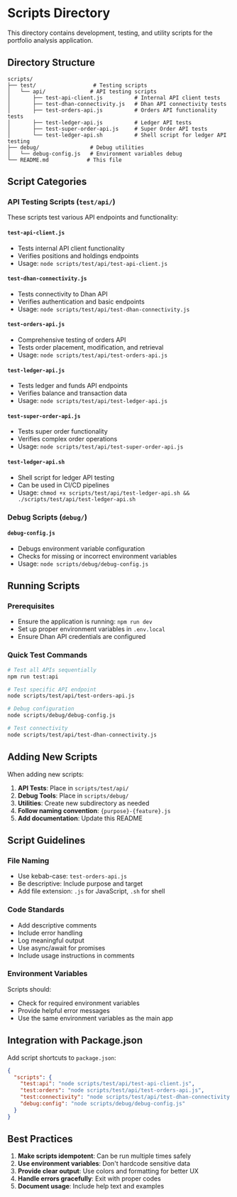 # Scripts Directory

This directory contains development, testing, and utility scripts for the portfolio analysis application.

## Directory Structure

```
scripts/
├── test/                  # Testing scripts
│   └── api/              # API testing scripts
│       ├── test-api-client.js          # Internal API client tests
│       ├── test-dhan-connectivity.js   # Dhan API connectivity tests
│       ├── test-orders-api.js          # Orders API functionality tests
│       ├── test-ledger-api.js          # Ledger API tests
│       ├── test-super-order-api.js     # Super Order API tests
│       └── test-ledger-api.sh          # Shell script for ledger API testing
├── debug/                # Debug utilities
│   └── debug-config.js   # Environment variables debug
└── README.md            # This file
```

## Script Categories

### API Testing Scripts (`test/api/`)

These scripts test various API endpoints and functionality:

#### `test-api-client.js`
- Tests internal API client functionality
- Verifies positions and holdings endpoints
- Usage: `node scripts/test/api/test-api-client.js`

#### `test-dhan-connectivity.js`
- Tests connectivity to Dhan API
- Verifies authentication and basic endpoints
- Usage: `node scripts/test/api/test-dhan-connectivity.js`

#### `test-orders-api.js`
- Comprehensive testing of orders API
- Tests order placement, modification, and retrieval
- Usage: `node scripts/test/api/test-orders-api.js`

#### `test-ledger-api.js`
- Tests ledger and funds API endpoints
- Verifies balance and transaction data
- Usage: `node scripts/test/api/test-ledger-api.js`

#### `test-super-order-api.js`
- Tests super order functionality
- Verifies complex order operations
- Usage: `node scripts/test/api/test-super-order-api.js`

#### `test-ledger-api.sh`
- Shell script for ledger API testing
- Can be used in CI/CD pipelines
- Usage: `chmod +x scripts/test/api/test-ledger-api.sh && ./scripts/test/api/test-ledger-api.sh`

### Debug Scripts (`debug/`)

#### `debug-config.js`
- Debugs environment variable configuration
- Checks for missing or incorrect environment variables
- Usage: `node scripts/debug/debug-config.js`

## Running Scripts

### Prerequisites
- Ensure the application is running: `npm run dev`
- Set up proper environment variables in `.env.local`
- Ensure Dhan API credentials are configured

### Quick Test Commands

```bash
# Test all APIs sequentially
npm run test:api

# Test specific API endpoint
node scripts/test/api/test-orders-api.js

# Debug configuration
node scripts/debug/debug-config.js

# Test connectivity
node scripts/test/api/test-dhan-connectivity.js
```

## Adding New Scripts

When adding new scripts:

1. **API Tests**: Place in `scripts/test/api/`
2. **Debug Tools**: Place in `scripts/debug/`
3. **Utilities**: Create new subdirectory as needed
4. **Follow naming convention**: `{purpose}-{feature}.js`
5. **Add documentation**: Update this README

## Script Guidelines

### File Naming
- Use kebab-case: `test-orders-api.js`
- Be descriptive: Include purpose and target
- Add file extension: `.js` for JavaScript, `.sh` for shell

### Code Standards
- Add descriptive comments
- Include error handling
- Log meaningful output
- Use async/await for promises
- Include usage instructions in comments

### Environment Variables
Scripts should:
- Check for required environment variables
- Provide helpful error messages
- Use the same environment variables as the main app

## Integration with Package.json

Add script shortcuts to `package.json`:

```json
{
  "scripts": {
    "test:api": "node scripts/test/api/test-api-client.js",
    "test:orders": "node scripts/test/api/test-orders-api.js",
    "test:connectivity": "node scripts/test/api/test-dhan-connectivity.js",
    "debug:config": "node scripts/debug/debug-config.js"
  }
}
```

## Best Practices

1. **Make scripts idempotent**: Can be run multiple times safely
2. **Use environment variables**: Don't hardcode sensitive data
3. **Provide clear output**: Use colors and formatting for better UX
4. **Handle errors gracefully**: Exit with proper codes
5. **Document usage**: Include help text and examples
